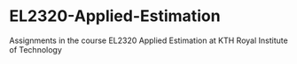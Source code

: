 # EL2320-Applied-Estimation
Assignments in the course EL2320 Applied Estimation at KTH Royal Institute of Technology 
